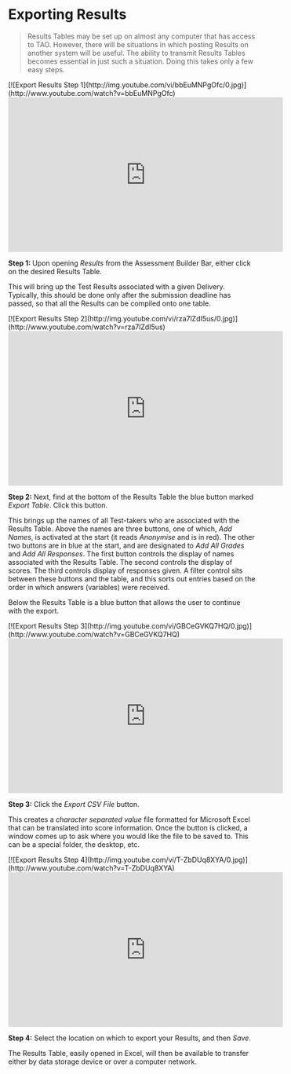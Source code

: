 # Exporting Results

>Results Tables may be set up on almost any computer that has access to TAO. However, there will be situations in which posting Results on another system will be useful. The ability to transmit Results Tables becomes essential in just such a situation. Doing this takes only a few easy steps.

<div class="hidden-video">
[![Export Results Step 1](http://img.youtube.com/vi/bbEuMNPgOfc/0.jpg)](http://www.youtube.com/watch?v=bbEuMNPgOfc)
</div>

<iframe width="560" height="315" src="https://www.youtube.com/embed/bbEuMNPgOfc" frameborder="0" allowfullscreen></iframe>

**Step 1:** Upon opening *Results* from the Assessment Builder Bar, either click on the desired Results Table. 

This will bring up the Test Results associated with a given Delivery. Typically, this should be done only after the submission deadline has passed, so that all the Results can be compiled onto one table.

<div class="hidden-video">
[![Export Results Step 2](http://img.youtube.com/vi/rza7lZdI5us/0.jpg)](http://www.youtube.com/watch?v=rza7lZdI5us)
</div>

<iframe width="560" height="315" src="https://www.youtube.com/embed/rza7lZdI5us" frameborder="0" allowfullscreen></iframe>

**Step 2:** Next, find at the bottom of the Results Table the blue button marked *Export Table*. Click this button.

This brings up the names of all Test-takers who are associated with the Results Table. Above the names are three buttons, one of which, *Add Names*, is activated at the start (it reads *Anonymise* and is in red). The other two buttons are in blue at the start, and are designated to *Add All Grades* and *Add All Responses*. The first button controls the display of names associated with the Results Table. The second controls the display of scores. The third controls display of responses given. A filter control sits between these buttons and the table, and this sorts out entries based on the order in which answers (variables) were received.

Below the Results Table is a blue button that allows the user to continue with the export.

<div class="hidden-video">
[![Export Results Step 3](http://img.youtube.com/vi/GBCeGVKQ7HQ/0.jpg)](http://www.youtube.com/watch?v=GBCeGVKQ7HQ)
</div>

<iframe width="560" height="315" src="https://www.youtube.com/embed/GBCeGVKQ7HQ" frameborder="0" allowfullscreen></iframe>

**Step 3:** Click the *Export CSV File* button.

This creates a *character separated value* file formatted for Microsoft Excel that can be translated into score information. Once the button is clicked, a window comes up to ask where you would like the file to be saved to. This can be a special folder, the desktop, etc.

<div class="hidden-video">
[![Export Results Step 4](http://img.youtube.com/vi/T-ZbDUq8XYA/0.jpg)](http://www.youtube.com/watch?v=T-ZbDUq8XYA)
</div>

<iframe width="560" height="315" src="https://www.youtube.com/embed/T-ZbDUq8XYA" frameborder="0" allowfullscreen></iframe>

**Step 4:** Select the location on which to export your Results, and then *Save*.

The Results Table, easily opened in Excel, will then be available to transfer either by data storage device or over a computer network. 